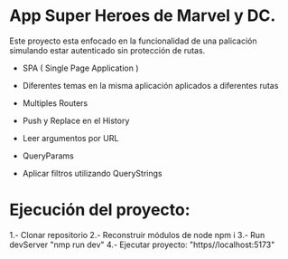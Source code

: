 

# App Super Heroes de Marvel y DC.

Este proyecto esta enfocado en la funcionalidad de una palicación simulando estar autenticado sin protección de rutas.

- SPA ( Single Page Application )

- Diferentes temas en la misma aplicación aplicados a diferentes rutas

- Multiples Routers

- Push y Replace en el History

- Leer argumentos por URL

- QueryParams

- Aplicar filtros utilizando QueryStrings

# Ejecución del proyecto:

1.- Clonar repositorio
2.- Reconstruir módulos de node npm i
3.- Run devServer "nmp run dev"
4.- Ejecutar proyecto: "https//localhost:5173"


